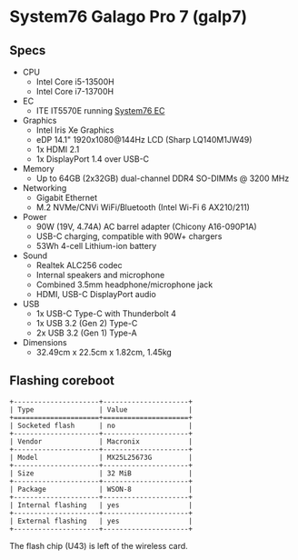 # System76 Galago Pro 7 (galp7)

## Specs

- CPU
  - Intel Core i5-13500H
  - Intel Core i7-13700H
- EC
  - ITE IT5570E running [System76 EC](https://github.com/system76/ec)
- Graphics
  - Intel Iris Xe Graphics
  - eDP 14.1" 1920x1080@144Hz LCD (Sharp LQ140M1JW49)
  - 1x HDMI 2.1
  - 1x DisplayPort 1.4 over USB-C
- Memory
  - Up to 64GB (2x32GB) dual-channel DDR4 SO-DIMMs @ 3200 MHz
- Networking
  - Gigabit Ethernet
  - M.2 NVMe/CNVi WiFi/Bluetooth (Intel Wi-Fi 6 AX210/211)
- Power
  - 90W (19V, 4.74A) AC barrel adapter (Chicony A16-090P1A)
  - USB-C charging, compatible with 90W+ chargers
  - 53Wh 4-cell Lithium-ion battery
- Sound
  - Realtek ALC256 codec
  - Internal speakers and microphone
  - Combined 3.5mm headphone/microphone jack
  - HDMI, USB-C DisplayPort audio
- USB
  - 1x USB-C Type-C with Thunderbolt 4
  - 1x USB 3.2 (Gen 2) Type-C
  - 2x USB 3.2 (Gen 1) Type-A
- Dimensions
  - 32.49cm x 22.5cm x 1.82cm, 1.45kg

## Flashing coreboot

```eval_rst
+---------------------+---------------------+
| Type                | Value               |
+=====================+=====================+
| Socketed flash      | no                  |
+---------------------+---------------------+
| Vendor              | Macronix            |
+---------------------+---------------------+
| Model               | MX25L25673G         |
+---------------------+---------------------+
| Size                | 32 MiB              |
+---------------------+---------------------+
| Package             | WSON-8              |
+---------------------+---------------------+
| Internal flashing   | yes                 |
+---------------------+---------------------+
| External flashing   | yes                 |
+---------------------+---------------------+
```

The flash chip (U43) is left of the wireless card.
